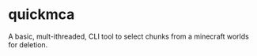 # quickmca
A basic, mult-ithreaded, CLI tool to select chunks from a minecraft worlds for deletion. 
